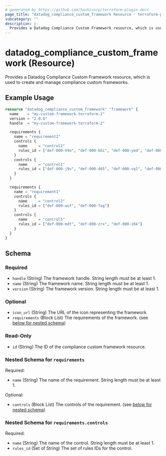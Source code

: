 ```yaml
---
# generated by https://github.com/hashicorp/terraform-plugin-docs
page_title: "datadog_compliance_custom_framework Resource - terraform-provider-datadog"
subcategory: ""
description: |-
  Provides a Datadog Compliance Custom Framework resource, which is used to create and manage compliance custom frameworks.
---
```


# datadog_compliance_custom_framework (Resource)

Provides a Datadog Compliance Custom Framework resource, which is used to create and manage compliance custom frameworks.

## Example Usage

```terraform
resource "datadog_compliance_custom_framework" "framework" {
  name    = "my-custom-framework-terraform-2"
  version = "2.0.0"
  handle  = "my-custom-framework-terraform-2"

  requirements {
    name = "requirement2"
    controls {
      name     = "control2"
      rules_id = ["def-000-h9o", "def-000-b6i", "def-000-yed", "def-000-h5a", "def-000-aw5"]
    }
    controls {
      name     = "control1"
      rules_id = ["def-000-j9v", "def-000-465", "def-000-vq1", "def-000-4hf", "def-000-s2d", "def-000-vnl"]
    }
  }

  requirements {
    name = "requirement1"
    controls {
      name     = "control2"
      rules_id = ["def-000-wuf", "def-000-7og"]
    }
    controls {
      name     = "control5"
      rules_id = ["def-000-mdt", "def-000-zrx", "def-000-z6k"]
    }
  }
}
```

<!-- schema generated by tfplugindocs -->
## Schema

### Required

- `handle` (String) The framework handle. String length must be at least 1.
- `name` (String) The framework name. String length must be at least 1.
- `version` (String) The framework version. String length must be at least 1.

### Optional

- `icon_url` (String) The URL of the icon representing the framework
- `requirements` (Block List) The requirements of the framework. (see [below for nested schema](#nestedblock--requirements))

### Read-Only

- `id` (String) The ID of the compliance custom framework resource.

<a id="nestedblock--requirements"></a>
### Nested Schema for `requirements`

Required:

- `name` (String) The name of the requirement. String length must be at least 1.

Optional:

- `controls` (Block List) The controls of the requirement. (see [below for nested schema](#nestedblock--requirements--controls))

<a id="nestedblock--requirements--controls"></a>
### Nested Schema for `requirements.controls`

Required:

- `name` (String) The name of the control. String length must be at least 1.
- `rules_id` (Set of String) The set of rules IDs for the control.
